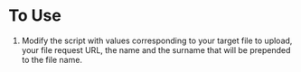 # To Use

1. Modify the script with values corresponding to your target file to upload, your file request URL, the name and the surname that will be prepended to the file name.
